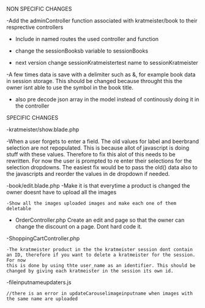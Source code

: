 NON SPECIFIC CHANGES



-Add the adminController function associated with kratmeister/book to their resprective controllers

- Include in named routes the used controller and function

- change the sessionBooksb variable to sessionBooks

- next version change sessionKratmeistertest name to sessionKratmeister

-A few times data is save with a delimiter such as &, for example book data in session storage. This should be changed because throught this the owner isnt able to use the symbol in the book title.

- also pre decode json array in the model instead of continously doing it in the controller


SPECIFIC CHANGES


-kratmeister/show.blade.php

-When a user forgets to enter a field. The old values for label and beerbrand selection are not repopulated. This is because allot of javascript is doing stuff with these values. Therefore to fix this alot of this needs to be rewritten. For now the user is prompted to
re enter their selections for the selection dropdowns. The easiest fix would be to pass the 
old() data also to the javascripts and reorder the values in de dropdown if needed.

-book/edit.blade.php
    -Make it is that everytime a product is changed the owner doesnt have to upload all the images

    -Show all the images uploaded images and make each one of them deletable


- OrderController.php
    Create  an edit and page so that the owner can change the discount on a page. Dont hard code it.


-ShoppingCartController.php

    -The kratmeister product in the the kratmeister session dont contain an ID, therefore if you want to delete a kratmeister for the session. For now
    this is done by using thte user_name as an identifier. This should be changed by giving each kratmeister in the session its own id.



-fileinputnameupdaters.js


    //there is an error in updateCarouselimageinputname when images with the same name are uploaded


